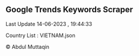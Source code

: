

## Google Trends Keywords Scraper 
 
Last Update 14-06-2023 , 19:44:33

Country List :
VIETNAM.json



© Abdul Muttaqin 
